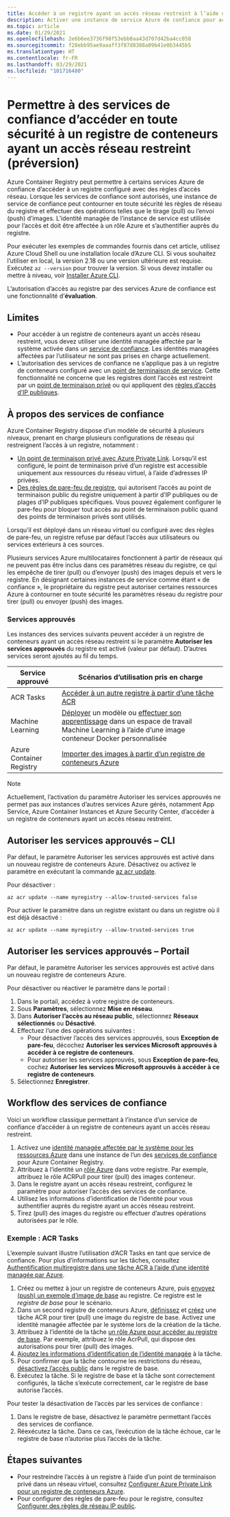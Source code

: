 ```yaml
---
title: Accéder à un registre ayant un accès réseau restreint à l’aide du service Azure de confiance
description: Activer une instance de service Azure de confiance pour accéder en toute sécurité à un registre de conteneurs ayant un accès réseau restreint pour tirer (pull) ou envoyer (push) des images
ms.topic: article
ms.date: 01/29/2021
ms.openlocfilehash: 2e6b6ee3736f98f53ebb0aa43d707d42ba4cc058
ms.sourcegitcommit: f28ebb95ae9aaaff3f87d8388a09b41e0b3445b5
ms.translationtype: HT
ms.contentlocale: fr-FR
ms.lasthandoff: 03/29/2021
ms.locfileid: "101716480"
---
```

# <a name="allow-trusted-services-to-securely-access-a-network-restricted-container-registry-preview"></a>Permettre à des services de confiance d’accéder en toute sécurité à un registre de conteneurs ayant un accès réseau restreint (préversion)

Azure Container Registry peut permettre à certains services Azure de confiance d’accéder à un registre configuré avec des règles d’accès réseau. Lorsque les services de confiance sont autorisés, une instance de service de confiance peut contourner en toute sécurité les règles de réseau du registre et effectuer des opérations telles que le tirage (pull) ou l’envoi (push) d’images. L’identité managée de l’instance de service est utilisée pour l’accès et doit être affectée à un rôle Azure et s’authentifier auprès du registre.

Pour exécuter les exemples de commandes fournis dans cet article, utilisez Azure Cloud Shell ou une installation locale d’Azure CLI. Si vous souhaitez l’utiliser en local, la version 2.18 ou une version ultérieure est requise. Exécutez `az --version` pour trouver la version. Si vous devez installer ou mettre à niveau, voir [Installer Azure CLI](/cli/azure/install-azure-cli).

L’autorisation d’accès au registre par des services Azure de confiance est une fonctionnalité d’**évaluation**.

## <a name="limitations"></a>Limites

* Pour accéder à un registre de conteneurs ayant un accès réseau restreint, vous devez utiliser une identité managée affectée par le système activée dans un [service de confiance](#trusted-services). Les identités managées affectées par l’utilisateur ne sont pas prises en charge actuellement.
* L’autorisation des services de confiance ne s’applique pas à un registre de conteneurs configuré avec un [point de terminaison de service](container-registry-vnet.md). Cette fonctionnalité ne concerne que les registres dont l’accès est restreint par un [point de terminaison privé](container-registry-private-link.md) ou qui appliquent des [règles d’accès d’IP publiques](container-registry-access-selected-networks.md). 

## <a name="about-trusted-services"></a>À propos des services de confiance

Azure Container Registry dispose d’un modèle de sécurité à plusieurs niveaux, prenant en charge plusieurs configurations de réseau qui restreignent l’accès à un registre, notamment :

* [Un point de terminaison privé avec Azure Private Link](container-registry-private-link.md). Lorsqu’il est configuré, le point de terminaison privé d’un registre est accessible uniquement aux ressources du réseau virtuel, à l’aide d’adresses IP privées.  
* [Des règles de pare-feu de registre](container-registry-access-selected-networks.md), qui autorisent l’accès au point de terminaison public du registre uniquement à partir d’IP publiques ou de plages d’IP publiques spécifiques. Vous pouvez également configurer le pare-feu pour bloquer tout accès au point de terminaison public quand des points de terminaison privés sont utilisés.

Lorsqu’il est déployé dans un réseau virtuel ou configuré avec des règles de pare-feu, un registre refuse par défaut l’accès aux utilisateurs ou services extérieurs à ces sources. 

Plusieurs services Azure multilocataires fonctionnent à partir de réseaux qui ne peuvent pas être inclus dans ces paramètres réseau du registre, ce qui les empêche de tirer (pull) ou d’envoyer (push) des images depuis et vers le registre. En désignant certaines instances de service comme étant « de confiance », le propriétaire du registre peut autoriser certaines ressources Azure à contourner en toute sécurité les paramètres réseau du registre pour tirer (pull) ou envoyer (push) des images. 

### <a name="trusted-services"></a>Services approuvés

Les instances des services suivants peuvent accéder à un registre de conteneurs ayant un accès réseau restreint si le paramètre **Autoriser les services approuvés** du registre est activé (valeur par défaut). D’autres services seront ajoutés au fil du temps.

|Service approuvé  |Scénarios d’utilisation pris en charge  |
|---------|---------|
|ACR Tasks     | [Accéder à un autre registre à partir d’une tâche ACR](container-registry-tasks-cross-registry-authentication.md)       |
|Machine Learning | [Déployer](../machine-learning/how-to-deploy-custom-docker-image.md) un modèle ou [effectuer son apprentissage](../machine-learning/how-to-train-with-custom-image.md) dans un espace de travail Machine Learning à l’aide d’une image conteneur Docker personnalisée |
|Azure Container Registry | [Importer des images à partir d’un registre de conteneurs Azure](container-registry-import-images.md#import-from-an-azure-container-registry-in-the-same-ad-tenant) | 

> [!NOTE]
> Actuellement, l’activation du paramètre Autoriser les services approuvés ne permet pas aux instances d’autres services Azure gérés, notamment App Service, Azure Container Instances et Azure Security Center, d’accéder à un registre de conteneurs ayant un accès réseau restreint.

## <a name="allow-trusted-services---cli"></a>Autoriser les services approuvés – CLI

Par défaut, le paramètre Autoriser les services approuvés est activé dans un nouveau registre de conteneurs Azure. Désactivez ou activez le paramètre en exécutant la commande [az acr update](/cli/azure/acr#az-acr-update).

Pour désactiver :

```azurecli
az acr update --name myregistry --allow-trusted-services false
```

Pour activer le paramètre dans un registre existant ou dans un registre où il est déjà désactivé :

```azurecli
az acr update --name myregistry --allow-trusted-services true
```

## <a name="allow-trusted-services---portal"></a>Autoriser les services approuvés – Portail

Par défaut, le paramètre Autoriser les services approuvés est activé dans un nouveau registre de conteneurs Azure. 

Pour désactiver ou réactiver le paramètre dans le portail :

1. Dans le portail, accédez à votre registre de conteneurs.
1. Sous **Paramètres**, sélectionnez **Mise en réseau**. 
1. Dans **Autoriser l’accès au réseau public**, sélectionnez **Réseaux sélectionnés** ou **Désactivé**.
1. Effectuez l’une des opérations suivantes :
    * Pour désactiver l’accès des services approuvés, sous **Exception de pare-feu**, décochez **Autoriser les services Microsoft approuvés à accéder à ce registre de conteneurs**. 
    * Pour autoriser les services approuvés, sous **Exception de pare-feu**, cochez **Autoriser les services Microsoft approuvés à accéder à ce registre de conteneurs**.
1. Sélectionnez **Enregistrer**.

## <a name="trusted-services-workflow"></a>Workflow des services de confiance

Voici un workflow classique permettant à l’instance d’un service de confiance d’accéder à un registre de conteneurs ayant un accès réseau restreint.

1. Activez une [identité managée affectée par le système pour les ressources Azure](../active-directory/managed-identities-azure-resources/overview.md) dans une instance de l’un des [services de confiance](#trusted-services) pour Azure Container Registry.
1. Attribuez à l’identité un [rôle Azure](container-registry-roles.md) dans votre registre. Par exemple, attribuez le rôle ACRPull pour tirer (pull) des images conteneur.
1. Dans le registre ayant un accès réseau restreint, configurez le paramètre pour autoriser l’accès des services de confiance.
1. Utilisez les informations d’identification de l’identité pour vous authentifier auprès du registre ayant un accès réseau restreint. 
1. Tirez (pull) des images du registre ou effectuer d’autres opérations autorisées par le rôle.

### <a name="example-acr-tasks"></a>Exemple : ACR Tasks

L’exemple suivant illustre l’utilisation d’ACR Tasks en tant que service de confiance. Pour plus d’informations sur les tâches, consultez [Authentification multiregistre dans une tâche ACR à l’aide d’une identité managée par Azure](container-registry-tasks-cross-registry-authentication.md).

1. Créez ou mettez à jour un registre de conteneurs Azure, puis [envoyez (push) un exemple d’image de base](container-registry-tasks-cross-registry-authentication.md#prepare-base-registry) au registre. Ce registre est le *registre de base* pour le scénario.
1. Dans un second registre de conteneurs Azure, [définissez](container-registry-tasks-cross-registry-authentication.md#define-task-steps-in-yaml-file) et [créez](container-registry-tasks-cross-registry-authentication.md#option-2-create-task-with-system-assigned-identity) une tâche ACR pour tirer (pull) une image du registre de base. Activez une identité managée affectée par le système lors de la création de la tâche.
1. Attribuez à l’identité de la tâche [un rôle Azure pour accéder au registre de base](container-registry-tasks-authentication-managed-identity.md#3-grant-the-identity-permissions-to-access-other-azure-resources). Par exemple, attribuez le rôle AcrPull, qui dispose des autorisations pour tirer (pull) des images.
1. [Ajoutez les informations d’identification de l’identité managée](container-registry-tasks-authentication-managed-identity.md#4-optional-add-credentials-to-the-task) à la tâche.
1. Pour confirmer que la tâche contourne les restrictions du réseau, [désactivez l’accès public](container-registry-access-selected-networks.md#disable-public-network-access) dans le registre de base.
1. Exécutez la tâche. Si le registre de base et la tâche sont correctement configurés, la tâche s’exécute correctement, car le registre de base autorise l’accès.

Pour tester la désactivation de l’accès par les services de confiance :

1. Dans le registre de base, désactivez le paramètre permettant l’accès des services de confiance.
1. Réexécutez la tâche. Dans ce cas, l’exécution de la tâche échoue, car le registre de base n’autorise plus l’accès de la tâche.

## <a name="next-steps"></a>Étapes suivantes

* Pour restreindre l’accès à un registre à l’aide d’un point de terminaison privé dans un réseau virtuel, consultez [Configurer Azure Private Link pour un registre de conteneurs Azure](container-registry-private-link.md).
* Pour configurer des règles de pare-feu pour le registre, consultez [Configurer des règles de réseau IP public](container-registry-access-selected-networks.md).
